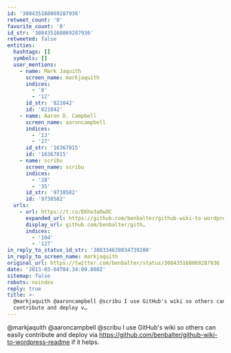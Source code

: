 ```yaml
---
id: '308435168069287936'
retweet_count: '0'
favorite_count: '0'
id_str: '308435168069287936'
retweeted: false
entities:
  hashtags: []
  symbols: []
  user_mentions:
    - name: Mark Jaquith
      screen_name: markjaquith
      indices:
        - '0'
        - '12'
      id_str: '821042'
      id: '821042'
    - name: Aaron D. Campbell
      screen_name: aaroncampbell
      indices:
        - '13'
        - '27'
      id_str: '16367815'
      id: '16367815'
    - name: scribu
      screen_name: scribu
      indices:
        - '28'
        - '35'
      id_str: '9738582'
      id: '9738582'
  urls:
    - url: https://t.co/EKho3aOwOC
      expanded_url: https://github.com/benbalter/github-wiki-to-wordpress-readme
      display_url: github.com/benbalter/gith…
      indices:
        - '104'
        - '127'
in_reply_to_status_id_str: '308334638034739200'
in_reply_to_screen_name: markjaquith
original_url: https://twitter.com/benbalter/status/308435168069287936
date: '2013-03-04T04:34:09.000Z'
sitemap: false
robots: noindex
reply: true
title: >-
  @markjaquith @aaroncampbell @scribu I use GitHub's wiki so others can easily
  contribute and deploy v…
---
```


@markjaquith @aaroncampbell @scribu I use GitHub's wiki so others can easily contribute and deploy via  https://github.com/benbalter/github-wiki-to-wordpress-readme if it helps.